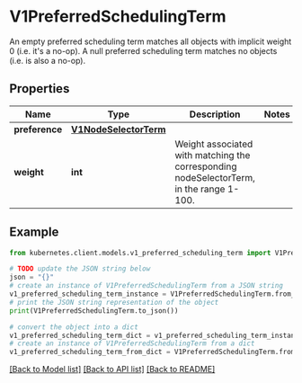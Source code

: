 # V1PreferredSchedulingTerm

An empty preferred scheduling term matches all objects with implicit weight 0 (i.e. it's a no-op). A null preferred scheduling term matches no objects (i.e. is also a no-op).

## Properties

Name | Type | Description | Notes
------------ | ------------- | ------------- | -------------
**preference** | [**V1NodeSelectorTerm**](V1NodeSelectorTerm.md) |  | 
**weight** | **int** | Weight associated with matching the corresponding nodeSelectorTerm, in the range 1-100. | 

## Example

```python
from kubernetes.client.models.v1_preferred_scheduling_term import V1PreferredSchedulingTerm

# TODO update the JSON string below
json = "{}"
# create an instance of V1PreferredSchedulingTerm from a JSON string
v1_preferred_scheduling_term_instance = V1PreferredSchedulingTerm.from_json(json)
# print the JSON string representation of the object
print(V1PreferredSchedulingTerm.to_json())

# convert the object into a dict
v1_preferred_scheduling_term_dict = v1_preferred_scheduling_term_instance.to_dict()
# create an instance of V1PreferredSchedulingTerm from a dict
v1_preferred_scheduling_term_from_dict = V1PreferredSchedulingTerm.from_dict(v1_preferred_scheduling_term_dict)
```
[[Back to Model list]](../README.md#documentation-for-models) [[Back to API list]](../README.md#documentation-for-api-endpoints) [[Back to README]](../README.md)


